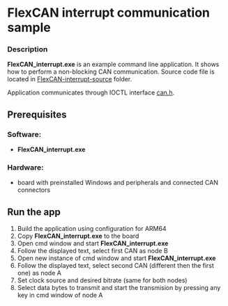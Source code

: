 # FlexCAN interrupt communication sample

### Description
**FlexCAN_interrupt.exe** is an example command line application. It shows how to perform a non-blocking CAN communication. Source code file is located in [FlexCAN-interrupt-source](../FlexCAN-interrupt/FlexCAN-interrupt-source) folder.

Application communicates through IOCTL interface [can.h](../../../imx-windows-iot/driver/can/imxcan_mc/can.h).

## Prerequisites

### Software:
* **FlexCAN_interrupt.exe**
### Hardware:
 * board with preinstalled Windows and peripherals and connected CAN connectors 

## Run the app
 1. Build the application using configuration for ARM64
 2. Copy **FlexCAN_interrupt.exe** to the board
 3. Open cmd window and start **FlexCAN_interrupt.exe**
 4. Follow the displayed text, select first CAN as node B
 5. Open new instance of cmd window and start **FlexCAN_interrupt.exe**
 6. Follow the displayed text, select second CAN (different then the first one) as node A
 7. Set clock source and desired bitrate (same for both nodes)
 8. Select data bytes to transmit and start the transmision by pressing any key in cmd window of node A